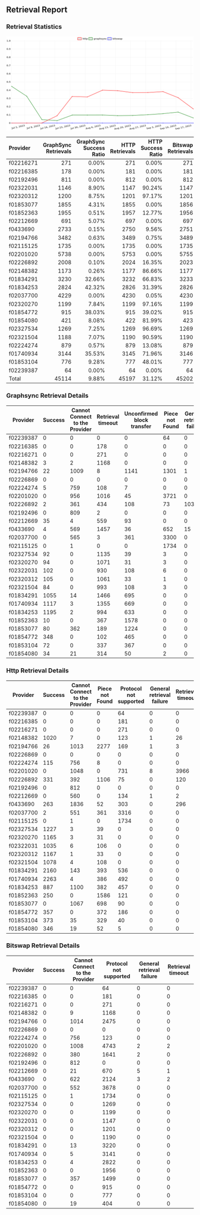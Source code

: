 ## Retrieval Report
### Retrieval Statistics
<img src="https://raw.githubusercontent.com/data-preservation-programs/filplus-checker-assets/main/filecoin-project/filecoin-plus-large-datasets/issues/2055/1695020035714.png"/>

| Provider  | GraphSync Retrievals | GraphSync Success Ratio | HTTP Retrievals | HTTP Success Ratio | Bitswap Retrievals | Bitswap Success Ratio |
| :-------- | -------------------: | ----------------------: | --------------: | -----------------: | -----------------: | --------------------: |
| f02216271 |                  271 |                   0.00% |             271 |              0.00% |                271 |                 0.00% |
| f02216385 |                  178 |                   0.00% |             181 |              0.00% |                181 |                 0.00% |
| f02192496 |                  811 |                   0.00% |             812 |              0.00% |                812 |                 0.00% |
| f02322031 |                 1146 |                   8.90% |            1147 |             90.24% |               1147 |                 0.00% |
| f02320312 |                 1200 |                   8.75% |            1201 |             97.17% |               1201 |                 0.00% |
| f01853077 |                 1855 |                   4.31% |            1855 |              0.00% |               1856 |                 0.00% |
| f01852363 |                 1955 |                   0.51% |            1957 |             12.77% |               1956 |                 0.00% |
| f02212669 |                  691 |                   5.07% |             697 |              0.00% |                697 |                 0.00% |
| f0433690  |                 2733 |                   0.15% |            2750 |              9.56% |               2751 |                 0.00% |
| f02194766 |                 3482 |                   0.63% |            3489 |              0.75% |               3489 |                 0.00% |
| f02115125 |                 1735 |                   0.00% |            1735 |              0.00% |               1735 |                 0.00% |
| f02201020 |                 5738 |                   0.00% |            5753 |              0.00% |               5755 |                 0.00% |
| f02226892 |                 2008 |                   0.10% |            2024 |             16.35% |               2023 |                 0.00% |
| f02148382 |                 1173 |                   0.26% |            1177 |             86.66% |               1177 |                 0.00% |
| f01834291 |                 3230 |                  32.66% |            3232 |             66.83% |               3233 |                 0.00% |
| f01834253 |                 2824 |                  42.32% |            2826 |             31.39% |               2826 |                 0.00% |
| f02037700 |                 4229 |                   0.00% |            4230 |              0.05% |               4230 |                 0.00% |
| f02320270 |                 1199 |                   7.84% |            1199 |             97.16% |               1199 |                 0.00% |
| f01854772 |                  915 |                  38.03% |             915 |             39.02% |                915 |                 0.00% |
| f01854080 |                  421 |                   8.08% |             422 |             81.99% |                423 |                 0.00% |
| f02327534 |                 1269 |                   7.25% |            1269 |             96.69% |               1269 |                 0.00% |
| f02321504 |                 1188 |                   7.07% |            1190 |             90.59% |               1190 |                 0.00% |
| f02224274 |                  879 |                   0.57% |             879 |             13.08% |                879 |                 0.00% |
| f01740934 |                 3144 |                  35.53% |            3145 |             71.96% |               3146 |                 0.00% |
| f01853104 |                  776 |                   9.28% |             777 |             48.01% |                777 |                 0.00% |
| f02239387 |                   64 |                   0.00% |              64 |              0.00% |                 64 |                 0.00% |
| Total     |                45114 |                   9.88% |           45197 |             31.12% |              45202 |                 0.00% |

### Graphsync Retrieval Details
| Provider  | Success | Cannot Connect to the Provider | Retrieval timeout | Unconfirmed block transfer | Piece not Found | General retrieval failure |
| --------- | ------- | ------------------------------ | ----------------- | -------------------------- | --------------- | ------------------------- |
| f02239387 | 0       | 0                              | 0                 | 0                          | 64              | 0                         |
| f02216385 | 0       | 0                              | 178               | 0                          | 0               | 0                         |
| f02216271 | 0       | 0                              | 271               | 0                          | 0               | 0                         |
| f02148382 | 3       | 2                              | 1168              | 0                          | 0               | 0                         |
| f02194766 | 22      | 1009                           | 8                 | 1141                       | 1301            | 1                         |
| f02226869 | 0       | 0                              | 0                 | 0                          | 0               | 0                         |
| f02224274 | 5       | 759                            | 108               | 7                          | 0               | 0                         |
| f02201020 | 0       | 956                            | 1016              | 45                         | 3721            | 0                         |
| f02226892 | 2       | 361                            | 434               | 108                        | 73              | 1030                      |
| f02192496 | 0       | 809                            | 2                 | 0                          | 0               | 0                         |
| f02212669 | 35      | 4                              | 559               | 93                         | 0               | 0                         |
| f0433690  | 4       | 569                            | 1457              | 36                         | 652             | 15                        |
| f02037700 | 0       | 565                            | 3                 | 361                        | 3300            | 0                         |
| f02115125 | 0       | 1                              | 0                 | 0                          | 1734            | 0                         |
| f02327534 | 92      | 0                              | 1135              | 39                         | 3               | 0                         |
| f02320270 | 94      | 0                              | 1071              | 31                         | 3               | 0                         |
| f02322031 | 102     | 0                              | 930               | 108                        | 6               | 0                         |
| f02320312 | 105     | 0                              | 1061              | 33                         | 1               | 0                         |
| f02321504 | 84      | 0                              | 993               | 108                        | 3               | 0                         |
| f01834291 | 1055    | 14                             | 1466              | 695                        | 0               | 0                         |
| f01740934 | 1117    | 3                              | 1355              | 669                        | 0               | 0                         |
| f01834253 | 1195    | 2                              | 994               | 633                        | 0               | 0                         |
| f01852363 | 10      | 0                              | 367               | 1578                       | 0               | 0                         |
| f01853077 | 80      | 362                            | 189               | 1224                       | 0               | 0                         |
| f01854772 | 348     | 0                              | 102               | 465                        | 0               | 0                         |
| f01853104 | 72      | 0                              | 337               | 367                        | 0               | 0                         |
| f01854080 | 34      | 21                             | 314               | 50                         | 2               | 0                         |

### Http Retrieval Details
| Provider  | Success | Cannot Connect to the Provider | Piece not Found | Protocol not supported | General retrieval failure | Retrieval timeout |
| --------- | ------- | ------------------------------ | --------------- | ---------------------- | ------------------------- | ----------------- |
| f02239387 | 0       | 0                              | 0               | 64                     | 0                         | 0                 |
| f02216385 | 0       | 0                              | 0               | 181                    | 0                         | 0                 |
| f02216271 | 0       | 0                              | 0               | 271                    | 0                         | 0                 |
| f02148382 | 1020    | 7                              | 0               | 123                    | 1                         | 26                |
| f02194766 | 26      | 1013                           | 2277            | 169                    | 1                         | 3                 |
| f02226869 | 0       | 0                              | 0               | 0                      | 0                         | 0                 |
| f02224274 | 115     | 756                            | 8               | 0                      | 0                         | 0                 |
| f02201020 | 0       | 1048                           | 0               | 731                    | 8                         | 3966              |
| f02226892 | 331     | 392                            | 1106            | 75                     | 0                         | 120               |
| f02192496 | 0       | 812                            | 0               | 0                      | 0                         | 0                 |
| f02212669 | 0       | 560                            | 0               | 134                    | 1                         | 2                 |
| f0433690  | 263     | 1836                           | 52              | 303                    | 0                         | 296               |
| f02037700 | 2       | 551                            | 361             | 3316                   | 0                         | 0                 |
| f02115125 | 0       | 1                              | 0               | 1734                   | 0                         | 0                 |
| f02327534 | 1227    | 3                              | 39              | 0                      | 0                         | 0                 |
| f02320270 | 1165    | 3                              | 31              | 0                      | 0                         | 0                 |
| f02322031 | 1035    | 6                              | 106             | 0                      | 0                         | 0                 |
| f02320312 | 1167    | 1                              | 33              | 0                      | 0                         | 0                 |
| f02321504 | 1078    | 4                              | 108             | 0                      | 0                         | 0                 |
| f01834291 | 2160    | 143                            | 393             | 536                    | 0                         | 0                 |
| f01740934 | 2263    | 4                              | 386             | 492                    | 0                         | 0                 |
| f01834253 | 887     | 1100                           | 382             | 457                    | 0                         | 0                 |
| f01852363 | 250     | 0                              | 1586            | 121                    | 0                         | 0                 |
| f01853077 | 0       | 1067                           | 698             | 90                     | 0                         | 0                 |
| f01854772 | 357     | 0                              | 372             | 186                    | 0                         | 0                 |
| f01853104 | 373     | 35                             | 329             | 40                     | 0                         | 0                 |
| f01854080 | 346     | 19                             | 52              | 5                      | 0                         | 0                 |

### Bitswap Retrieval Details
| Provider  | Success | Cannot Connect to the Provider | Protocol not supported | General retrieval failure | Retrieval timeout |
| --------- | ------- | ------------------------------ | ---------------------- | ------------------------- | ----------------- |
| f02239387 | 0       | 0                              | 64                     | 0                         | 0                 |
| f02216385 | 0       | 0                              | 181                    | 0                         | 0                 |
| f02216271 | 0       | 0                              | 271                    | 0                         | 0                 |
| f02148382 | 0       | 9                              | 1168                   | 0                         | 0                 |
| f02194766 | 0       | 1014                           | 2475                   | 0                         | 0                 |
| f02226869 | 0       | 0                              | 0                      | 0                         | 0                 |
| f02224274 | 0       | 756                            | 123                    | 0                         | 0                 |
| f02201020 | 0       | 1008                           | 4743                   | 2                         | 2                 |
| f02226892 | 0       | 380                            | 1641                   | 2                         | 0                 |
| f02192496 | 0       | 812                            | 0                      | 0                         | 0                 |
| f02212669 | 0       | 21                             | 670                    | 5                         | 1                 |
| f0433690  | 0       | 622                            | 2124                   | 3                         | 2                 |
| f02037700 | 0       | 552                            | 3678                   | 0                         | 0                 |
| f02115125 | 0       | 1                              | 1734                   | 0                         | 0                 |
| f02327534 | 0       | 0                              | 1269                   | 0                         | 0                 |
| f02320270 | 0       | 0                              | 1199                   | 0                         | 0                 |
| f02322031 | 0       | 0                              | 1147                   | 0                         | 0                 |
| f02320312 | 0       | 0                              | 1201                   | 0                         | 0                 |
| f02321504 | 0       | 0                              | 1190                   | 0                         | 0                 |
| f01834291 | 0       | 13                             | 3220                   | 0                         | 0                 |
| f01740934 | 0       | 5                              | 3141                   | 0                         | 0                 |
| f01834253 | 0       | 4                              | 2822                   | 0                         | 0                 |
| f01852363 | 0       | 0                              | 1956                   | 0                         | 0                 |
| f01853077 | 0       | 357                            | 1499                   | 0                         | 0                 |
| f01854772 | 0       | 0                              | 915                    | 0                         | 0                 |
| f01853104 | 0       | 0                              | 777                    | 0                         | 0                 |
| f01854080 | 0       | 19                             | 404                    | 0                         | 0                 |
